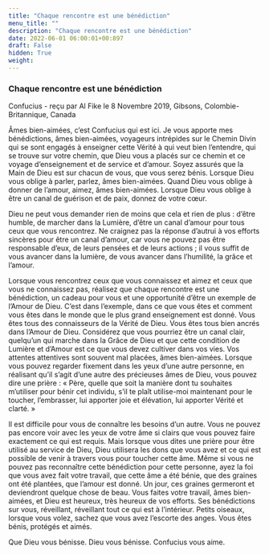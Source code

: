 ```yaml
---
title: "Chaque rencontre est une bénédiction"
menu_title: ""
description: "Chaque rencontre est une bénédiction"
date: 2022-06-01 06:00:01+00:897
draft: False
hidden: True
weight:
---
```

### Chaque rencontre est une bénédiction

Confucius - reçu par Al Fike le 8 Novembre 2019, Gibsons, Colombie-Britannique, Canada

Âmes bien-aimées, c’est Confucius qui est ici. Je vous apporte mes bénédictions, âmes bien-aimées, voyageurs intrépides sur le Chemin Divin qui se sont engagés à enseigner cette Vérité à qui veut bien l’entendre, qui se trouve sur votre chemin, que Dieu vous a placés sur ce chemin et ce voyage d’enseignement et de service et d’amour. Soyez assurés que la Main de Dieu est sur chacun de vous, que vous serez bénis. Lorsque Dieu vous oblige à parler, parlez, âmes bien-aimées. Quand Dieu vous oblige à donner de l’amour, aimez, âmes bien-aimées. Lorsque Dieu vous oblige à être un canal de guérison et de paix, donnez de votre cœur.

Dieu ne peut vous demander rien de moins que cela et rien de plus : d’être humble, de marcher dans la Lumière, d’être un canal d’amour pour tous ceux que vous rencontrez. Ne craignez pas la réponse d’autrui à vos efforts sincères pour être un canal d’amour, car vous ne pouvez pas être responsable d’eux, de leurs pensées et de leurs actions ; il vous suffit de vous avancer dans la lumière, de vous avancer dans l’humilité, la grâce et l’amour.

Lorsque vous rencontrez ceux que vous connaissez et aimez et ceux que vous ne connaissez pas, réalisez que chaque rencontre est une bénédiction, un cadeau pour vous et une opportunité d’être un exemple de l’Amour de Dieu. C’est dans l’exemple, dans ce que vous êtes et comment vous êtes dans le monde que le plus grand enseignement est donné. Vous êtes tous des connaisseurs de la Vérité de Dieu. Vous êtes tous bien ancrés dans l’Amour de Dieu. Considérez que vous pourriez être un canal clair, quelqu’un qui marche dans la Grâce de Dieu et que cette condition de Lumière et d’Amour est ce que vous devez cultiver dans vos vies. Vos attentes attentives sont souvent mal placées, âmes bien-aimées. Lorsque vous pouvez regarder fixement dans les yeux d’une autre personne, en réalisant qu’il s’agit d’une autre des précieuses âmes de Dieu, vous pouvez dire une prière : « Père, quelle que soit la manière dont tu souhaites m’utiliser pour bénir cet individu, s’il te plaît utilise-moi maintenant pour le toucher, l’embrasser, lui apporter joie et élévation, lui apporter Vérité et clarté. »

Il est difficile pour vous de connaître les besoins d’un autre. Vous ne pouvez pas encore voir avec les yeux de votre âme si clairs que vous pouvez faire exactement ce qui est requis. Mais lorsque vous dites une prière pour être utilisé au service de Dieu, Dieu utilisera les dons que vous avez et ce qui est possible de venir à travers vous pour toucher cette âme. Même si vous ne pouvez pas reconnaître cette bénédiction pour cette personne, ayez la foi que vous avez fait votre travail, que cette âme a été bénie, que des graines ont été plantées, que l’amour est donné. Un jour, ces graines germeront et deviendront quelque chose de beau. Vous faites votre travail, âmes bien-aimées, et Dieu est heureux, très heureux de vos efforts. Ses bénédictions sur vous, réveillant, réveillant tout ce qui est à l’intérieur. Petits oiseaux, lorsque vous volez, sachez que vous avez l’escorte des anges. Vous êtes bénis, protégés et aimés.

Que Dieu vous bénisse. Dieu vous bénisse. Confucius vous aime.



